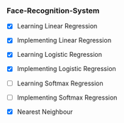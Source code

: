 ### Face-Recognition-System

- [x] Learning Linear Regression 
- [x] Implementing Linear Regression
- [x] Learning Logistic Regression
- [x] Implementing Logistic Regression 
- [ ] Learning Softmax Regression
- [ ] Implementing Softmax Regression
- [x] Nearest Neighbour


